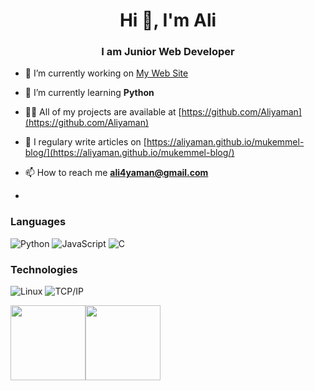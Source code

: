<h1 align="center">Hi 👋, I'm Ali</h1>
<h3 align="center">I am Junior Web Developer</h3>

- 🔭 I’m currently working on [My Web Site](http://aliyaman.net)

- 🌱 I’m currently learning **Python**

- 👨‍💻 All of my projects are available at [https://github.com/Aliyaman](https://github.com/Aliyaman)

- 📝 I regulary write articles on [https://aliyaman.github.io/mukemmel-blog/](https://aliyaman.github.io/mukemmel-blog/)

- 📫 How to reach me **ali4yaman@gmail.com**
- 
### Languages

![Python](https://img.shields.io/badge/-Python-000?&logo=Python)
![JavaScript](https://img.shields.io/badge/-JavaScript-000?&logo=JavaScript)
![C](https://img.shields.io/badge/-C-000?&logo=C)

### Technologies

![Linux](https://img.shields.io/badge/-Linux-000?&logo=Linux)
![TCP/IP](https://img.shields.io/badge/-TCP%2FIP-000?&logo=Windows-Terminal&logoColor=999)

<a href="http://aliyaman.net/"><img height="120px" src="https://github-readme-stats.vercel.app/api?username=Aliyaman&hide_title=true&hide_border=true&show_icons=true&include_all_commits=true&count_private=true&line_height=21&text_color=000&icon_color=000&bg_color=0,ea6161,ffc64d,fffc4d,52fa5a&theme=graywhite" /><!-- wi*quL3fcV --><img height="120px" src="https://github-readme-stats.vercel.app/api/top-langs/?username=Aliyaman&hide=html&hide_title=true&hide_border=true&layout=compact&langs_count=7&exclude_repo=comp426,Redventures-Movie-Quotes&text_color=000&icon_color=fff&bg_color=0,52fa5a,4dfcff,c64dff&theme=graywhite" /></a>
